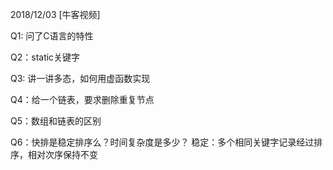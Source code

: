 2018/12/03
[牛客视频]

Q1: 问了C语言的特性

Q2：static关键字

Q3: 讲一讲多态，如何用虚函数实现

Q4：给一个链表，要求删除重复节点

Q5：数组和链表的区别

Q6：快排是稳定排序么？时间复杂度是多少？
稳定：多个相同关键字记录经过排序，相对次序保持不变
